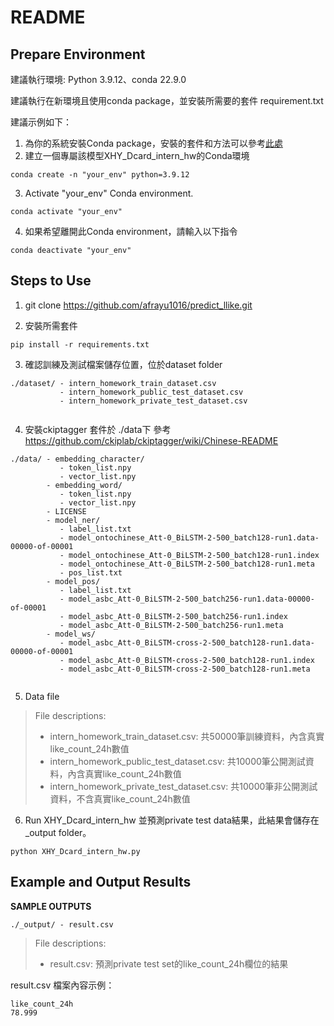 # README


## Prepare Environment
建議執行環境: Python 3.9.12、conda 22.9.0

建議執行在新環境且使用conda package，並安裝所需要的套件 requirement.txt

建議示例如下：
1. 為你的系統安裝Conda package，安裝的套件和方法可以參考[此處](https://docs.conda.io/projects/conda/en/latest/user-guide/install/index.html)
2. 建立一個專屬該模型XHY_Dcard_intern_hw的Conda環境
```
conda create -n "your_env" python=3.9.12
```
3. Activate "your_env" Conda environment. 
```
conda activate "your_env"
```

4. 如果希望離開此Conda environment，請輸入以下指令
```
conda deactivate "your_env"
```
## Steps to Use
1. git clone https://github.com/afrayu1016/predict_llike.git

2. 安裝所需套件
```
pip install -r requirements.txt
```
3. 確認訓練及測試檔案儲存位置，位於dataset folder
```
./dataset/ - intern_homework_train_dataset.csv
           - intern_homework_public_test_dataset.csv
           - intern_homework_private_test_dataset.csv
    
```
4. 安裝ckiptagger 套件於 ./data下
參考 https://github.com/ckiplab/ckiptagger/wiki/Chinese-README
```
./data/ - embedding_character/
           - token_list.npy
           - vector_list.npy
        - embedding_word/
           - token_list.npy
           - vector_list.npy
        - LICENSE
        - model_ner/
           - label_list.txt
           - model_ontochinese_Att-0_BiLSTM-2-500_batch128-run1.data-00000-of-00001
           - model_ontochinese_Att-0_BiLSTM-2-500_batch128-run1.index
           - model_ontochinese_Att-0_BiLSTM-2-500_batch128-run1.meta
           - pos_list.txt
        - model_pos/
           - label_list.txt
           - model_asbc_Att-0_BiLSTM-2-500_batch256-run1.data-00000-of-00001
           - model_asbc_Att-0_BiLSTM-2-500_batch256-run1.index
           - model_asbc_Att-0_BiLSTM-2-500_batch256-run1.meta
        - model_ws/
           - model_asbc_Att-0_BiLSTM-cross-2-500_batch128-run1.data-00000-of-00001
           - model_asbc_Att-0_BiLSTM-cross-2-500_batch128-run1.index
           - model_asbc_Att-0_BiLSTM-cross-2-500_batch128-run1.meta
    
```
5. Data file
>File descriptions:
> * intern_homework_train_dataset.csv: 共50000筆訓練資料，內含真實like_count_24h數值
>  * intern_homework_public_test_dataset.csv: 共10000筆公開測試資料，內含真實like_count_24h數值
>  * intern_homework_private_test_dataset.csv: 共10000筆非公開測試資料，不含真實like_count_24h數值

6. Run XHY_Dcard_intern_hw 並預測private test data結果，此結果會儲存在_output folder。
```
python XHY_Dcard_intern_hw.py 
```


## Example and Output Results
**SAMPLE OUTPUTS**
```
./_output/ - result.csv
```
>File descriptions:
> * result.csv: 預測private test set的like_count_24h欄位的結果  

result.csv 檔案內容示例：
```
like_count_24h
78.999
```

